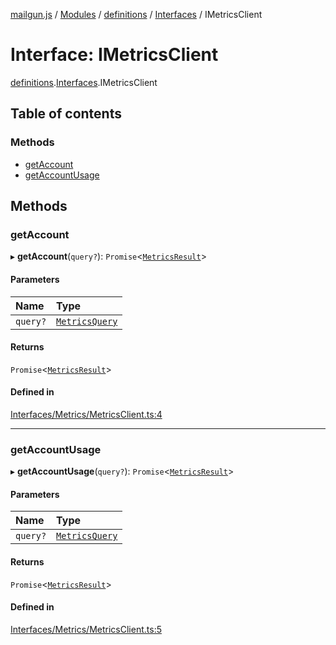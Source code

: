 [mailgun.js](../README.md) / [Modules](../modules.md) / [definitions](../modules/definitions.md) / [Interfaces](../modules/definitions.Interfaces.md) / IMetricsClient

# Interface: IMetricsClient

[definitions](../modules/definitions.md).[Interfaces](../modules/definitions.Interfaces.md).IMetricsClient

## Table of contents

### Methods

- [getAccount](definitions.Interfaces.IMetricsClient.md#getaccount)
- [getAccountUsage](definitions.Interfaces.IMetricsClient.md#getaccountusage)

## Methods

### getAccount

▸ **getAccount**(`query?`): `Promise`\<[`MetricsResult`](../modules/definitions.md#metricsresult)\>

#### Parameters

| Name | Type |
| :------ | :------ |
| `query?` | [`MetricsQuery`](../modules/definitions.md#metricsquery) |

#### Returns

`Promise`\<[`MetricsResult`](../modules/definitions.md#metricsresult)\>

#### Defined in

[Interfaces/Metrics/MetricsClient.ts:4](https://github.com/mailgun/mailgun.js/blob/703cf80/lib/Interfaces/Metrics/MetricsClient.ts#L4)

___

### getAccountUsage

▸ **getAccountUsage**(`query?`): `Promise`\<[`MetricsResult`](../modules/definitions.md#metricsresult)\>

#### Parameters

| Name | Type |
| :------ | :------ |
| `query?` | [`MetricsQuery`](../modules/definitions.md#metricsquery) |

#### Returns

`Promise`\<[`MetricsResult`](../modules/definitions.md#metricsresult)\>

#### Defined in

[Interfaces/Metrics/MetricsClient.ts:5](https://github.com/mailgun/mailgun.js/blob/703cf80/lib/Interfaces/Metrics/MetricsClient.ts#L5)
